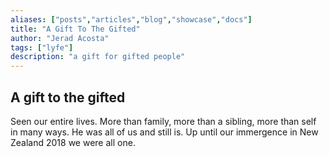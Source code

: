 ```yaml
---
aliases: ["posts","articles","blog","showcase","docs"]
title: "A Gift To The Gifted"
author: "Jerad Acosta"
tags: ["lyfe"]
description: "a gift for gifted people"
---
```


## A gift to the gifted

Seen our entire lives. More than family, more than a sibling, more than self in many ways. He was all of us and still is. Up until our immergence in New Zealand 2018 we were all one.

